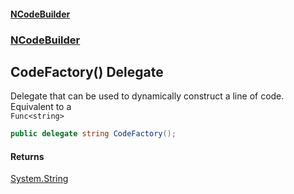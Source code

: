 #### [NCodeBuilder](./index.md 'index')
### [NCodeBuilder](./NCodeBuilder.md 'NCodeBuilder')
## CodeFactory() Delegate
Delegate that can be used to dynamically construct a line of code. Equivalent to a  
`Func<string>`  
```csharp
public delegate string CodeFactory();
```
#### Returns
[System.String](https://docs.microsoft.com/en-us/dotnet/api/System.String 'System.String')  
